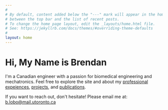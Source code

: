 ```yaml
---
#
# By default, content added below the "---" mark will appear in the home page
# between the top bar and the list of recent posts.
# To change the home page layout, edit the _layouts/home.html file.
# See: https://jekyllrb.com/docs/themes/#overriding-theme-defaults
#
layout: home
---
```

# Hi, My Name is Brendan

I'm a Canadian engineer with a passion for biomedical engineering and mechatronics. Feel free to explore the site and about my [professional expeiences](https://brendanlobo.ca/curriculum_vitae/), [projects](https://brendanlobo.ca/projects/), and [publications](https://brendanlobo.ca/publications/).

If you want to reach out, don't hesitate! Please email me at: [b.lobo@mail.utoronto.ca](mailto:b.lobo@mail.utoronto.ca)
